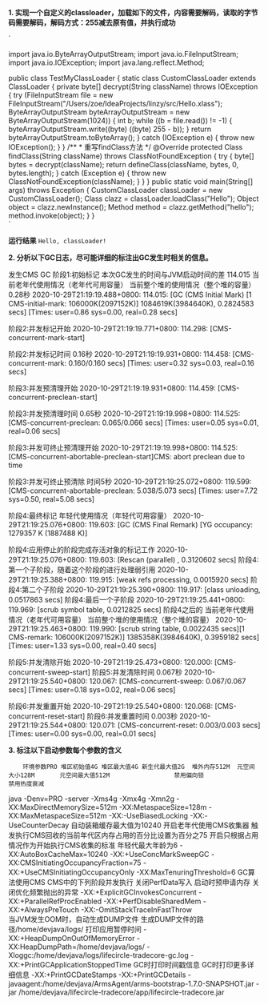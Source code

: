 **1. 实现一个自定义的classloader，加载如下的文件，内容需要解码，读取的字节码需要解码，解码方式：255减去原有值，并执行成功**


`

import java.io.ByteArrayOutputStream;
import java.io.FileInputStream;
import java.io.IOException;
import java.lang.reflect.Method;


public class TestMyClassLoader {
    static class CustomClassLoader extends ClassLoader {
        private byte[] decrypt(String className) throws IOException {
            try (FileInputStream file = new FileInputStream("/Users/zoe/IdeaProjects/linzy/src/Hello.xlass"); ByteArrayOutputStream byteArrayOutputStream = new ByteArrayOutputStream(1024)) {
                int b;
                while ((b = file.read()) != -1) {
                    byteArrayOutputStream.write((byte) ((byte) 255 - b));
                }
                return byteArrayOutputStream.toByteArray();
            } catch (IOException e) {
                throw new IOException();
            }
        }
        /**
         * 重写findClass方法
         */
        @Override
        protected Class<?> findClass(String className) throws ClassNotFoundException {
            try {
                byte[] bytes = decrypt(className);
                return defineClass(className, bytes, 0, bytes.length);
            } catch (Exception e) {
                throw new ClassNotFoundException(className);
            }
        }
    }
    public static void main(String[] args) throws Exception {
        CustomClassLoader classLoader = new CustomClassLoader();
        Class<?> clazz = classLoader.loadClass("Hello");
        Object object  = clazz.newInstance();
        Method method = clazz.getMethod("hello");
        method.invoke(object);
    }
}   
`


**运行结果**
`Hello, classLoader!`

**2. 分析以下GC日志，尽可能详细的标注出GC发生时相关的信息。**

发生CMS GC
阶段1:初始标记  本次GC发生的时间与JVM启动时间的差 114.015					当前老年代使用情况（老年代可用容量） 当前整个堆的使用情况（整个堆的容量） 0.28秒
2020-10-29T21:19:19.488+0800: 114.015: [GC (CMS Initial Mark) [1 CMS-initial-mark: 106000K(2097152K)] 1084619K(3984640K), 0.2824583 secs] [Times: user=0.86 sys=0.00, real=0.28 secs]

阶段2:并发标记开始
2020-10-29T21:19:19.771+0800: 114.298: [CMS-concurrent-mark-start]

阶段2:并发标记时间 0.16秒
2020-10-29T21:19:19.931+0800: 114.458: [CMS-concurrent-mark: 0.160/0.160 secs] [Times: user=0.32 sys=0.03, real=0.16 secs]

阶段3:并发预清理开始
2020-10-29T21:19:19.931+0800: 114.459: [CMS-concurrent-preclean-start]

阶段3:并发预清理时间 0.65秒
2020-10-29T21:19:19.998+0800: 114.525: [CMS-concurrent-preclean: 0.065/0.066 secs] [Times: user=0.05 sys=0.01, real=0.06 secs]

阶段3:并发可终止预清理开始
2020-10-29T21:19:19.998+0800: 114.525: [CMS-concurrent-abortable-preclean-start]CMS: abort preclean due to time 

阶段3:并发可终止预清除 时间5秒
2020-10-29T21:19:25.072+0800: 119.599: [CMS-concurrent-abortable-preclean: 5.038/5.073 secs] [Times: user=7.72 sys=0.50, real=5.08 secs]

阶段4:最终标记	年轻代使用情况（年轻代可用容量）
2020-10-29T21:19:25.076+0800: 119.603: [GC (CMS Final Remark) [YG occupancy: 1279357 K (1887488 K)]

阶段4:应用停止的阶段完成存活对象的标记工作
2020-10-29T21:19:25.076+0800: 119.603: [Rescan (parallel) , 0.3120602 secs]
阶段4:第一个子阶段，随着这个阶段的进行处理弱引用
2020-10-29T21:19:25.388+0800: 119.915: [weak refs processing, 0.0015920 secs]
阶段4:第二个子阶段
2020-10-29T21:19:25.390+0800: 119.917: [class unloading, 0.0517863 secs]
阶段4:最后一个子阶段
2020-10-29T21:19:25.441+0800: 119.969: [scrub symbol table, 0.0212825 secs]
阶段4之后的 当前老年代使用情况（老年代可用容量） 当前整个堆的使用情况（整个堆的容量）
2020-10-29T21:19:25.463+0800: 119.990: [scrub string table, 0.0022435 secs][1 CMS-remark: 106000K(2097152K)] 1385358K(3984640K), 0.3959182 secs] [Times: user=1.33 sys=0.00, real=0.40 secs]

阶段5:并发清除开始
2020-10-29T21:19:25.473+0800: 120.000: [CMS-concurrent-sweep-start]
阶段5:并发清除时间 0.067秒
2020-10-29T21:19:25.540+0800: 120.067: [CMS-concurrent-sweep: 0.067/0.067 secs] [Times: user=0.18 sys=0.02, real=0.06 secs]

阶段6:并发重置开始
2020-10-29T21:19:25.540+0800: 120.068: [CMS-concurrent-reset-start]
阶段6:并发重置时间 0.003秒
2020-10-29T21:19:25.544+0800: 120.071: [CMS-concurrent-reset: 0.003/0.003 secs] [Times: user=0.00 sys=0.00, real=0.01 secs]


**3. 标注以下启动参数每个参数的含义**

		环境参数PRO	堆区初始值4G 堆区最大值4G 新生代最大值2G  堆外内存512M	元空间大小128M 		元空间最大值512M					禁用偏向锁				禁用热度衰减
java -Denv=PRO -server -Xms4g -Xmx4g -Xmn2g -XX:MaxDirectMemorySize=512m -XX:MetaspaceSize=128m -XX:MaxMetaspaceSize=512m -XX:-UseBiasedLocking -XX:-UseCounterDecay 
自动装箱缓存最大值为10240	开启老年代使用CMS收集器	触发执行CMS回收的当前年代区内存占用的百分比设置为百分之75 开启只根据占用情况作为开始执行CMS收集的标准 年轻代最大年龄为6
-XX:AutoBoxCacheMax=10240 -XX:+UseConcMarkSweepGC -XX:CMSInitiatingOccupancyFraction=75 -XX:+UseCMSInitiatingOccupancyOnly -XX:MaxTenuringThreshold=6 
GC算法使用CMS							CMS中的下列阶段并发执行			关闭PerfData写入			启动时预申请内存	关闭优化频繁抛出的异常
-XX:+ExplicitGCInvokesConcurrent -XX:+ParallelRefProcEnabled -XX:+PerfDisableSharedMem -XX:+AlwaysPreTouch -XX:-OmitStackTraceInFastThrow  
当JVM发生OOM时，自动生成DUMP文件		生成DUMP文件的路径/home/devjava/logs/															打印应用暂停时间
-XX:+HeapDumpOnOutOfMemoryError -XX:HeapDumpPath=/home/devjava/logs/ -Xloggc:/home/devjava/logs/lifecircle-tradecore-gc.log -XX:+PrintGCApplicationStoppedTime 
GC时打印时间戳信息					GC时打印更多详细信息
-XX:+PrintGCDateStamps -XX:+PrintGCDetails -javaagent:/home/devjava/ArmsAgent/arms-bootstrap-1.7.0-SNAPSHOT.jar -jar /home/devjava/lifecircle-tradecore/app/lifecircle-tradecore.jar